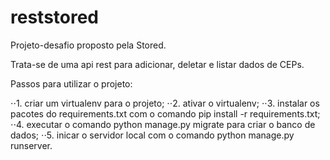 # reststored

Projeto-desafio proposto pela Stored.

Trata-se de uma api rest para adicionar, deletar e listar dados de CEPs.

Passos para utilizar o projeto:

⋅⋅1. criar um virtualenv para o projeto;
⋅⋅2. ativar o virtualenv;
⋅⋅3. instalar os pacotes do requirements.txt com o comando pip install -r requirements.txt;
⋅⋅4. executar o comando python manage.py migrate para criar o banco de dados;
⋅⋅5. inicar o servidor local com o comando python manage.py runserver.

